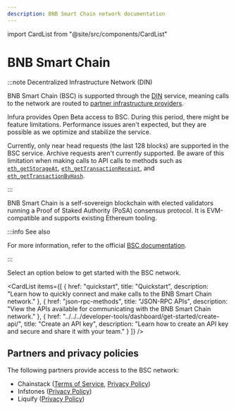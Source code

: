 ```yaml
---
description: BNB Smart Chain network documentation
---
```


import CardList from "@site/src/components/CardList"

# BNB Smart Chain

:::note Decentralized Infrastructure Network (DIN)

BNB Smart Chain (BSC) is supported through the [DIN](https://www.infura.io/solutions/decentralized-infrastructure-service) service,
meaning calls to the network are routed to [partner infrastructure providers](#partners-and-privacy-policies).

Infura provides Open Beta access to BSC. During this period, there might be feature limitations. 
Performance issues aren't expected, but they are possible as we optimize and stabilize the service.

Currently, only near head requests (the last 128 blocks) are supported in the
BSC service. Archive requests aren't currently supported. Be aware of this limitation when making calls
to API calls to methods such as [`eth_getStorageAt`](./json-rpc-methods/eth_getstorageat.mdx),
[`eth_getTransactionReceipt`](./json-rpc-methods/eth_gettransactionreceipt.mdx), and
[`eth_getTransactionByHash`](./json-rpc-methods/eth_gettransactionbyhash.mdx).

:::

BNB Smart Chain is a self-sovereign blockchain with elected validators running a Proof of Staked
Authority (PoSA) consensus protocol. It is EVM-compatible and supports existing Ethereum tooling.

:::info See also

For more information, refer to the official [BSC documentation](https://docs.bnbchain.org/bnb-smart-chain/).

:::

Select an option below to get started with the BSC network. 

<CardList
  items={[
    {
      href: "quickstart",
      title: "Quickstart",
      description: "Learn how to quickly connect and make calls to the BNB Smart Chain network."
    },
    {
      href: "json-rpc-methods",
      title: "JSON-RPC APIs",
      description: "View the APIs available for communicating with the BNB Smart Chain network."
    },
    {
      href: "../../../developer-tools/dashboard/get-started/create-api/",
      title: "Create an API key",
      description: "Learn how to create an API key and secure and share it with your team."
    }
  ]}
/>

## Partners and privacy policies

The following partners provide access to the BSC network:
<!-- markdown-link-check-disable -->
- Chainstack ([Terms of Service](https://chainstack.com/tos/), [Privacy Policy](https://chainstack.com/privacy/))
- Infstones ([Privacy Policy](https://infstones.com/terms/privacy-notice))
- Liquify ([Privacy Policy](https://www.liquify.com/Liquify_RPC_PP.pdf))
<!-- markdown-link-check-enable -->